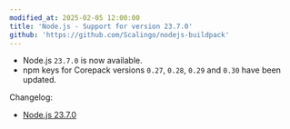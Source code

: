 ```yaml
---
modified_at: 2025-02-05 12:00:00
title: 'Node.js - Support for version 23.7.0'
github: 'https://github.com/Scalingo/nodejs-buildpack'
---
```


- Node.js `23.7.0` is now available.
- npm keys for Corepack versions `0.27`, `0.28`, `0.29` and `0.30` have been
  updated.

Changelog:
- [Node.js 23.7.0](https://github.com/nodejs/node/blob/main/doc/changelogs/CHANGELOG_V23.md#23.7.0)
